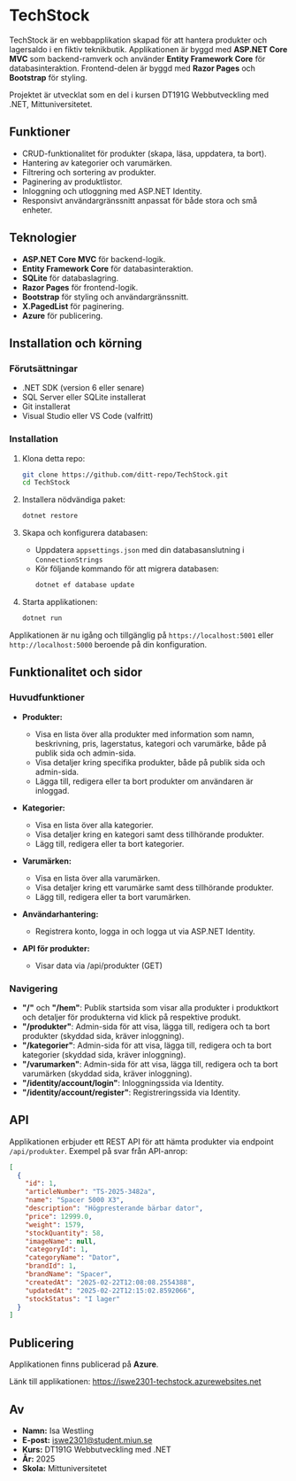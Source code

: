 # TechStock
TechStock är en webbapplikation skapad för att hantera produkter och lagersaldo i en fiktiv teknikbutik. Applikationen är byggd med **ASP.NET Core MVC** som backend-ramverk och använder **Entity Framework Core** för databasinteraktion. Frontend-delen är byggd med **Razor Pages** och **Bootstrap** för styling.

Projektet är utvecklat som en del i kursen DT191G Webbutveckling med .NET, Mittuniversitetet.

## Funktioner
- CRUD-funktionalitet för produkter (skapa, läsa, uppdatera, ta bort).
- Hantering av kategorier och varumärken.
- Filtrering och sortering av produkter.
- Paginering av produktlistor.
- Inloggning och utloggning med ASP.NET Identity.
- Responsivt användargränssnitt anpassat för både stora och små enheter.

## Teknologier
- **ASP.NET Core MVC** för backend-logik.
- **Entity Framework Core** för databasinteraktion.
- **SQLite** för databaslagring.
- **Razor Pages** för frontend-logik.
- **Bootstrap** för styling och användargränssnitt.
- **X.PagedList** för paginering.
- **Azure** för publicering.

## Installation och körning
### Förutsättningar
- .NET SDK (version 6 eller senare)
- SQL Server eller SQLite installerat
- Git installerat
- Visual Studio eller VS Code (valfritt)

### Installation
1. Klona detta repo:
   ```bash
   git clone https://github.com/ditt-repo/TechStock.git
   cd TechStock
   ```

2. Installera nödvändiga paket:
   ```bash
   dotnet restore
   ```

3. Skapa och konfigurera databasen:
   - Uppdatera `appsettings.json` med din databasanslutning i `ConnectionStrings`
   - Kör följande kommando för att migrera databasen:
     ```bash
     dotnet ef database update
     ```

4. Starta applikationen:
   ```bash
   dotnet run
   ```

Applikationen är nu igång och tillgänglig på `https://localhost:5001` eller `http://localhost:5000` beroende på din konfiguration.

## Funktionalitet och sidor
### Huvudfunktioner
- **Produkter:**
  - Visa en lista över alla produkter med information som namn, beskrivning, pris, lagerstatus, kategori och varumärke, både på publik sida och admin-sida.
  - Visa detaljer kring specifika produkter, både på publik sida och admin-sida.
  - Lägga till, redigera eller ta bort produkter om användaren är inloggad.

- **Kategorier:**
  - Visa en lista över alla kategorier.
  - Visa detaljer kring en kategori samt dess tillhörande produkter.
  - Lägg till, redigera eller ta bort kategorier.

- **Varumärken:**
  - Visa en lista över alla varumärken.
  - Visa detaljer kring ett varumärke samt dess tillhörande produkter.
  - Lägg till, redigera eller ta bort varumärken.

- **Användarhantering:**
  - Registrera konto, logga in och logga ut via ASP.NET Identity.

- **API för produkter:**
  - Visar data via /api/produkter (GET)

### Navigering
- **"/"** och **"/hem"**: Publik startsida som visar alla produkter i produktkort och detaljer för produkterna vid klick på respektive produkt.
- **"/produkter"**: Admin-sida för att visa, lägga till, redigera och ta bort produkter (skyddad sida, kräver inloggning).
- **"/kategorier"**: Admin-sida för att visa, lägga till, redigera och ta bort kategorier (skyddad sida, kräver inloggning).
- **"/varumarken"**: Admin-sida för att visa, lägga till, redigera och ta bort varumärken (skyddad sida, kräver inloggning).
- **"/identity/account/login"**: Inloggningssida via Identity.
- **"/identity/account/register"**: Registreringssida via Identity.

## API
Applikationen erbjuder ett REST API för att hämta produkter via endpoint `/api/produkter`. Exempel på svar från API-anrop:

```json
[
  {
    "id": 1,
    "articleNumber": "TS-2025-3482a",
    "name": "Spacer 5000 X3",
    "description": "Högpresterande bärbar dator",
    "price": 12999.0,
    "weight": 1579,
    "stockQuantity": 58,
    "imageName": null,
    "categoryId": 1,
    "categoryName": "Dator",
    "brandId": 1,
    "brandName": "Spacer",
    "createdAt": "2025-02-22T12:08:08.2554388",
    "updatedAt": "2025-02-22T12:15:02.8592066",
    "stockStatus": "I lager"
  }
]
```

## Publicering
Applikationen finns publicerad på **Azure**.

Länk till applikationen: https://iswe2301-techstock.azurewebsites.net

## Av
- **Namn:** Isa Westling
- **E-post:** iswe2301@student.miun.se
- **Kurs:** DT191G Webbutveckling med .NET
- **År:** 2025
- **Skola:** Mittuniversitetet